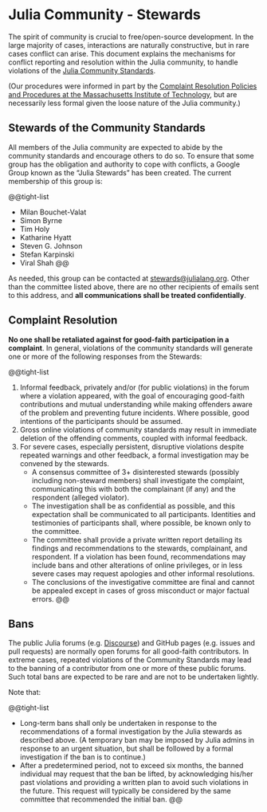 # Julia Community - Stewards

The spirit of community is crucial to free/open-source development. In the large majority of cases, interactions are naturally constructive, but in rare cases conflict can arise. This document explains the mechanisms for conflict reporting and resolution within the Julia community, to handle violations of the [Julia Community Standards](/community/standards/).

(Our procedures were informed in part by the [Complaint Resolution Policies and Procedures at the Massachusetts Institute of Technology](https://policies.mit.edu/policies-procedures/90-relations-and-responsibilities-within-mit-community/98-complaint-resolution), but are necessarily less formal given the loose nature of the Julia community.)

## Stewards of the Community Standards

All members of the Julia community are expected to abide by the community standards and encourage others to do so. To ensure that some group has the obligation and authority to cope with conflicts, a Google Group known as the “Julia Stewards” has been created. The current membership of this group is:

@@tight-list
* Milan Bouchet-Valat
* Simon Byrne
* Tim Holy
* Katharine Hyatt
* Steven G. Johnson
* Stefan Karpinski
* Viral Shah
@@

As needed, this group can be contacted at [stewards@julialang.org](mailto:stewards@julialang.org). Other than the committee listed above, there are no other recipients of emails sent to this address, and **all communications shall be treated confidentially**.

## Complaint Resolution

**No one shall be retaliated against for good-faith participation in a complaint**. In general, violations of the community standards will generate one or more of the following responses from the Stewards:

@@tight-list
1. Informal feedback, privately and/or (for public violations) in the forum where a violation appeared, with the goal of encouraging good-faith contributions and mutual understanding while making offenders aware of the problem and preventing future incidents. Where possible, good intentions of the participants should be assumed.
2. Gross online violations of community standards may result in immediate deletion of the offending comments, coupled with informal feedback.
3. For severe cases, especially persistent, disruptive violations despite repeated warnings and other feedback, a formal investigation may be convened by the stewards.
    * A consensus committee of 3+ disinterested stewards (possibly including non-steward members) shall investigate the complaint, communicating this with both the complainant (if any) and the respondent (alleged violator).
    * The investigation shall be as confidential as possible, and this expectation shall be communicated to all participants. Identities and testimonies of participants shall, where possible, be known only to the committee.
    * The committee shall provide a private written report detailing its findings and recommendations to the stewards, complainant, and respondent. If a violation has been found, recommendations may include bans and other alterations of online privileges, or in less severe cases may request apologies and other informal resolutions.
    * The conclusions of the investigative committee are final and cannot be appealed except in cases of gross misconduct or major factual errors.
@@

## Bans

The public Julia forums (e.g. [Discourse](https://discourse.julialang.org/)) and GitHub pages (e.g. issues and pull requests) are normally open forums for all good-faith contributors. In extreme cases, repeated violations of the Community Standards may lead to the banning of a contributor from one or more of these public forums. Such total bans are expected to be rare and are not to be undertaken lightly.

Note that:

@@tight-list
* Long-term bans shall only be undertaken in response to the recommendations of a formal investigation by the Julia stewards as described above. (A temporary ban may be imposed by Julia admins in response to an urgent situation, but shall be followed by a formal investigation if the ban is to continue.)
* After a predetermined period, not to exceed six months, the banned individual may request that the ban be lifted, by acknowledging his/her past violations and providing a written plan to avoid such violations in the future. This request will typically be considered by the same committee that recommended the initial ban.
@@
